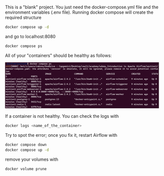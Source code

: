 This is a "blank" project. You just need the docker-compose.yml file and the environment variables (.env file). Running docker compose will create the required structure

```bash
docker compose up -d
```

and go to localhost:8080

```bash
docker compose ps
```

All of your "containers" should be healthy as follows:

![](img/2024-12-18-14-56-02.png)

If a container is not healthy. You can check the logs with 
```bash
docker logs <name_of_the_container>
```

Try to spot the error; once you fix it, restart Airflow with 

```bash
docker compose down
docker compose up -d
```

remove your volumes with
```bash
docker volume prune
```